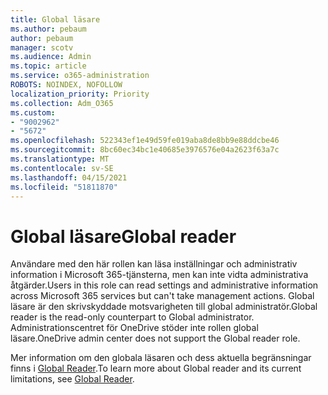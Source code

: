 ```yaml
---
title: Global läsare
ms.author: pebaum
author: pebaum
manager: scotv
ms.audience: Admin
ms.topic: article
ms.service: o365-administration
ROBOTS: NOINDEX, NOFOLLOW
localization_priority: Priority
ms.collection: Adm_O365
ms.custom:
- "9002962"
- "5672"
ms.openlocfilehash: 522343ef1e49d59fe019aba8de8bb9e88ddcbe46
ms.sourcegitcommit: 8bc60ec34bc1e40685e3976576e04a2623f63a7c
ms.translationtype: MT
ms.contentlocale: sv-SE
ms.lasthandoff: 04/15/2021
ms.locfileid: "51811870"
---
```

# <a name="global-reader"></a><span data-ttu-id="ba784-102">Global läsare</span><span class="sxs-lookup"><span data-stu-id="ba784-102">Global reader</span></span>

<span data-ttu-id="ba784-103">Användare med den här rollen kan läsa inställningar och administrativ information i Microsoft 365-tjänsterna, men kan inte vidta administrativa åtgärder.</span><span class="sxs-lookup"><span data-stu-id="ba784-103">Users in this role can read settings and administrative information across Microsoft 365 services but can't take management actions.</span></span> <span data-ttu-id="ba784-104">Global läsare är den skrivskyddade motsvarigheten till global administratör.</span><span class="sxs-lookup"><span data-stu-id="ba784-104">Global reader is the read-only counterpart to Global administrator.</span></span>
<span data-ttu-id="ba784-105">Administrationscentret för OneDrive stöder inte rollen global läsare.</span><span class="sxs-lookup"><span data-stu-id="ba784-105">OneDrive admin center does not support the Global reader role.</span></span>

<span data-ttu-id="ba784-106">Mer information om den globala läsaren och dess aktuella begränsningar finns i [Global Reader](https://docs.microsoft.com/azure/active-directory/users-groups-roles/directory-assign-admin-roles#global-reader).</span><span class="sxs-lookup"><span data-stu-id="ba784-106">To learn more about Global reader and its current limitations, see [Global Reader](https://docs.microsoft.com/azure/active-directory/users-groups-roles/directory-assign-admin-roles#global-reader).</span></span>
